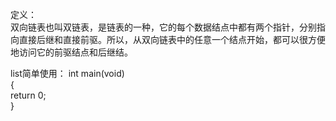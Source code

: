 定义：<br>
	双向链表也叫双链表，是链表的一种，它的每个数据结点中都有两个指针，分别指向直接后继和直接前驱。所以，从双向链表中的任意一个结点开始，都可以很方便地访问它的前驱结点和后继结。
	
list简单使用：
int main(void)<br>
{<br>
	return 0;<br>
}<br>

